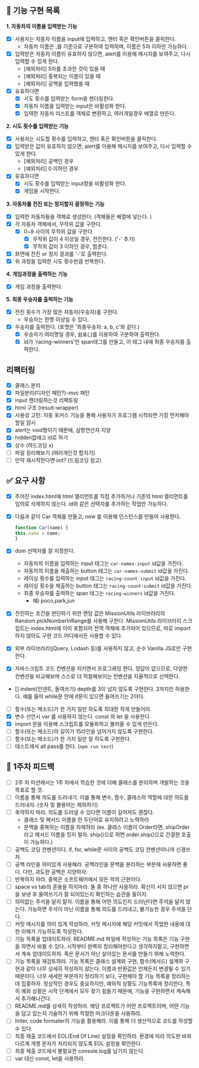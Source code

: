 ## 🎯 기능 구현 목록
**1. 자동차의 이름을 입력받는 기능**
- [x] 사용자는 자동차 이름을 input에 입력하고, 엔터 혹은 확인버튼을 클릭한다. 
  - 자동차 이름은 ,를 기준으로 구분하여 입력하며, 이름은 5자 이하만 가능하다. 
- [x] 입력받은 자동차 이름이 유효하지 않으면, alert를 이용해 메시지를 보여주고, 다시 입력할 수 있게 한다. 
  - [예외처리] 5자를 초과한 것이 있을 때 
  - [예외처리] 중복되는 이름이 있을 때 
  - [예외처리] 공백을 입력했을 때 
- [x] 유효하다면
  - [x] 시도 횟수를 입력받는 form을 렌더링한다. 
  - [x] 자동차 이름을 입력받는 input은 비활성화 한다. 
  - [x] 입력한 자동차 리스트를 객체로 변환하고, 여러개일경우 배열로 만든다. 

**2. 시도 횟수를 입력받는 기능**
- [x] 사용자는 시도할 횟수를 입력하고, 엔터 혹은 확인버튼을 클릭한다. 
- [x] 입력받은 값이 유효하지 않으면, alert를 이용해 메시지를 보여주고, 다시 입력할 수 있게 한다. 
  - [예외처리] 공백인 경우 
  - [예외처리] 0 이하인 경우
- [x] 유효하다면  
  - [x] 시도 횟수를 입력받는 input창을 비활성화 한다. 
  - [x] 게임을 시작한다. 

**3. 자동차를 전진 또는 정지할지 결정하는 기능** 
- [x] 입력한 자동차들을 객체로 생성한다. (객체들은 배열에 넣는다. )
- [x] 각 자동차 객체에서, 무작위 값을 구한다. 
  - [x] 0~9 사이의 무작위 값을 구한다 
    - [x] 무작위 값이 4 이상일 경우, 전진한다. ('-' 추가)
    - [x] 무작위 값이 3 이하인 경우, 멈춘다. 
- [x] 화면에 전진 or 정지 결과를 '-'로 출력한다. 
- [x] 위 과정을 입력한 시도 횟수만큼 반복한다. 

**4. 게임과정을 출력하는 기능**
- [x] 게임 과정을 출력한다. 

**5. 최종 우승자를 출력하는 기능** 
- [x] 전진 횟수가 가장 많은 자동차(우승자)를 구한다.
  - 우승자는 한명 이상일 수 있다. 
- [x] 우승자를 출력한다. (포맷은 '최종우승자: a, b, c'와 같다.)
  - [x] 우승자가 여러명일 경우, 쉼표(,)를 이용하여 구분하여 출력한다. 
  - [x] id가 'racing-winners'인 span태그를 만들고, 이 태그 내에 최종 우승자를 출력한다. 

## 리팩터링 
- [x] 클래스 분리 
- [x] 파일분리(디자인 패턴?)-mvc 패턴 
- [x] input 렌더링하는것 리팩토링 
- [x] html 구조 (result-wrapper)
- [x] 사용성 고민: 자동 포커스 기능을 통해 사용자가 프로그램 시작되면 가장 먼저해야할일 암시
- [x] alert는 void형이기 때문에, 삼항연산자 지양 
- [x] hidden없애고 id로 하기 
- [x] 상수 (하드코딩 x)
- [ ] 파일 정리해보기 (여러개인것 합치기)
- [ ] 만약 재시작한다면 init? (드림코딩 참고)

## ✅ 요구 사항
- [x] 주어진 index.html에 html 엘리먼트를 직접 추가하거나 기존의 html 엘리먼트를 임의로 삭제하지 않는다. id와 같은 선택자를 추가하는 작업만 가능하다.
- [x] 다음과 같이 Car 객체를 만들고, new 를 이용해 인스턴스를 만들어 사용한다.
  ```javascript
  function Car(name) {
  this.name = name;
  }
  ```
- [x] dom 선택자를 잘 지정한다. 
  - 자동차의 이름을 입력하는 input 태그는 `car-names-input` id값을 가진다.
  - 자동차의 이름을 제출하는 button 태그는 `car-names-submit` id값을 가진다.
  - 레이싱 횟수를 입력하는 input 태그는 `racing-count-input` id값을 가진다.
  - 레이싱 횟수을 제출하는 button 태그는 `racing-count-submit` id값을 가진다.
  - 최종 우승자를 출력하는 span 태그는 `racing-winners` id값을 가진다.
    - 예) <span id="racing-winners">poco,park,jun</span>
- [x] 전진하는 조건을 판단하기 위한 랜덤 값은 MissionUtils 라이브러리의 Random.pickNumberInRange를 사용해 구한다. MissionUtils 라이브러리 스크립트는 index.html에 이미 포함되어 전역 객체에 추가되어 있으므로, 따로 import 하지 않아도 구현 코드 어디에서든 사용할 수 있다.

- [x] 외부 라이브러리(jQuery, Lodash 등)를 사용하지 않고, 순수 Vanilla JS로만 구현한다.
- [x] 자바스크립트 코드 컨벤션을 지키면서 프로그래밍 한다. 정답이 없으므로, 다양한 컨벤션을 비교해보며 스스로 더 적절해보이는 컨벤션을 자율적으로 선택한다.
- [] indent(인덴트, 들여쓰기) depth를 3이 넘지 않도록 구현한다. 2까지만 허용한다. 예를 들어 while문 안에 if문이 있으면 들여쓰기는 2이다.
- [ ] 함수(또는 메소드)가 한 가지 일만 하도록 최대한 작게 만들어라.
- [x] 변수 선언시 var 를 사용하지 않는다. const 와 let 을 사용한다.
- [x] import 문을 이용해 스크립트를 모듈화하고 불러올 수 있게 만든다.
- [ ] 함수(또는 메소드)의 길이가 15라인을 넘어가지 않도록 구현한다.
- [ ] 함수(또는 메소드)가 한 가지 일만 잘 하도록 구현한다.
- [ ] 테스트에서 all pass를 한다. (`npm run test`)

## 📖 1주차 피드백 
- [ ] 2주 차 미션에서는 1주 차에서 학습한 것에 더해 클래스를 분리하며 개발하는 것을 목표로 할 것.
- [ ] 이름을 통해 의도를 드러내기. 이를 통해 변수, 함수, 클래스의 역할에 대한 의도를 드러내자. (숫자 및 불용어는 제외하기)
- [ ] 축약하지 마라. 의도를 드러낼 수 있다면 이름이 길어져도 괜찮다. 
   - 클래스 및 메서드 이름을 한 두단어로 유지하려고 노력하라 
   - 문맥을 중복하는 이름을 자제하라 (ex. 클래스 이름이 Order라면, shipOrder라고 메서드 이름을 짓지 말자. ship()으로 하면 order.ship()으로 간결한 호출이 가능하다.)
- [ ] 공백도 코딩 컨벤션이다. if, for, while문 사이의 공백도 코딩 컨벤션이니까 신경쓰자. 
- [ ] 공백 라인을 의미있게 사용해라. 공백라인을 문백을 분리하는 부분에 사용하면 좋다. 다만, 과도한 공백은 지양하자. 
- [ ] 반복하지 마라. 중복은 소프트웨어에서 모든 악의 근원이다. 
- [ ] space vs tab의 혼용을 하지마라. 둘 중 하나만 사용하라. 확신이 서지 않으면 pr을 보낸 후 들여쓰기가 잘 되어있는지 확인하는 습관을 들이자. 
- [ ] 의미없는 주석을 달지 말자. 이름을 통해 어떤 의도인지 드러난다면 주석을 달지 않는다. 가능하면 주석이 아닌 이름을 통해 의도를 드러내고, 불가능한 경우 주석을 단다. 
- [ ] 커밋 메시지를 의미 있게 작성하라. 커밋 메시지에 해당 커밋에서 작업한 내용에 대한 이해가 가능하도록 작성한다. 
- [ ] 기능 목록을 업데이트하라. README.md 파일에 작성하는 기능 목록은 기능 구현을 하면서 바뀔 수 있다. 시작부터 완벽히 정리해야한다고 생각하지말고, 구현하면서 계속 업데이트하자. 죽은 문서가 아닌 살아있는 문서를 만들기 위해 노력한다. 
- [ ] 기능 목록을 재검토하라. 기능 목록은 클래스 설계와 구현, 함수(메서드) 설계와 구현과 같이 너무 상세히 작성하지 않는다. 이름과 반환값은 언제든지 변경될 수 있기 때문이다. 너무 세세한 부분까지 정리하기 보다, 구현해야 할 기능 목록을 정리하는데 집중하자. 정상적인 경우도 중요하지만, 예외적 상황도 기능목록에 정리한다. 특히 예외 상황은 시작 단계에서 모두 찾기 힘들기 때문에, 기능을 구현하면서 계속해서 추가해나간다. 
- [ ] README.md를 상세히 작성하라. 해당 프로젝트가 어떤 프로젝트이며, 어떤 기능을 담고 있는지 기술하기 위해 적절한 마크다운을 사용하라. 
- [ ] linter, code formater의 기능을 활용해라. 이를 통해 더 생산적으로 코드를 작성할 수 있다. 
- [ ] 최종 제출 코드에서 EOL(End Of Line) 설정을 확인하라. 환경에 따라 의도한 바와 다르게 개행 문자가 처리되지 않도록 EOL 설정을 확인한다. 
- [ ] 최종 제출 코드에서 불필요한 console.log를 남기지 않는다. 
- [ ] var 대신 const, let을 사용하라. 